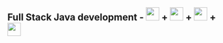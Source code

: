 ## Full Stack Java development - <img src="https://img.shields.io/badge/-Java-red" height=30/> + <img src="https://img.shields.io/badge/-JSP-blue" height=30/> + <img src="https://img.shields.io/badge/-Restful%20WS-yellowgreen" height=30/> + <img src="https://img.shields.io/badge/-Spring-brightgreen" height=30/>
